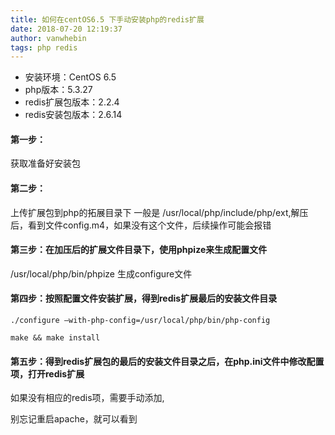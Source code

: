 ```yaml
---
title: 如何在centOS6.5 下手动安装php的redis扩展
date: 2018-07-20 12:19:37
author: vanwhebin
tags: php redis
---
```



- 安装环境：CentOS 6.5
- php版本：5.3.27
- redis扩展包版本：2.2.4
- redis安装包版本：2.6.14



#### 第一步：
获取准备好安装包

#### 第二步：
上传扩展包到php的拓展目录下 一般是 /usr/local/php/include/php/ext,解压后，看到文件config.m4，如果没有这个文件，后续操作可能会报错

#### 第三步：在加压后的扩展文件目录下，使用phpize来生成配置文件
/usr/local/php/bin/phpize 生成configure文件

#### 第四步：按照配置文件安装扩展，得到redis扩展最后的安装文件目录

```shell
./configure –with-php-config=/usr/local/php/bin/php-config

make && make install
```


#### 第五步：得到redis扩展包的最后的安装文件目录之后，在php.ini文件中修改配置项，打开redis扩展
如果没有相应的redis项，需要手动添加,



别忘记重启apache，就可以看到